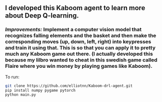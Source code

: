 ## I developed this Kaboom agent to learn more about Deep Q-learning.
### *Improvements:* Implement a computer vision model that recognizes falling elements and the basket and then make the corresponding moves (up, down, left, right) into keypresses and train it using that. This is so that you can apply it to pretty much any Kaboom game out there. (I actually developed this because my lilbro wanted to cheat in this swedish game called Flaire where you win money by playing games like Kaboom).

To run: 
```bash
git clone https://github.com/elliotnn/Kaboom-drl-agent.git
pip install numpy pygame pytorch
python main.py
